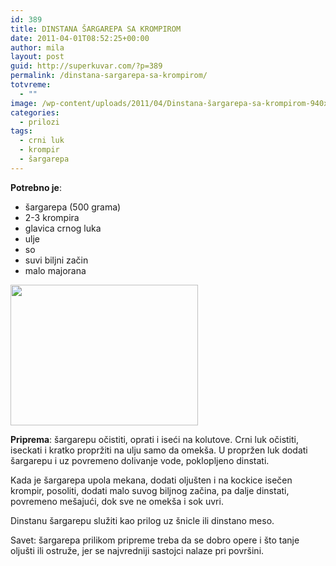 ```yaml
---
id: 389
title: DINSTANA ŠARGAREPA SA KROMPIROM
date: 2011-04-01T08:52:25+00:00
author: mila
layout: post
guid: http://superkuvar.com/?p=389
permalink: /dinstana-sargarepa-sa-krompirom/
totvreme:
  - ""
image: /wp-content/uploads/2011/04/Dinstana-šargarepa-sa-krompirom-940x198.jpg
categories:
  - prilozi
tags:
  - crni luk
  - krompir
  - šargarepa
---
```

**Potrebno je**:

  * šargarepa (500 grama)
  * 2-3 krompira
  * glavica crnog luka
  * ulje
  * so
  * suvi biljni začin
  * malo majorana

<img class="alignnone size-medium wp-image-2571" title="Dinstana šargarepa sa krompirom" src="/wp-content/uploads/2011/04/Dinstana-šargarepa-sa-krompirom-300x225.jpg" alt="" width="300" height="225" /> 

**Priprema**: šargarepu očistiti, oprati i iseći na kolutove. Crni luk očistiti, iseckati i kratko propržiti na ulju samo da omekša. U propržen luk dodati šargarepu i uz povremeno dolivanje vode, poklopljeno dinstati.

Kada je šargarepa upola mekana, dodati oljušten i na kockice isečen krompir, posoliti, dodati malo suvog biljnog začina, pa dalje dinstati, povremeno mešajući, dok sve ne omekša i sok uvri.

Dinstanu šargarepu služiti kao prilog uz šnicle ili dinstano meso.

Savet: šargarepa prilikom pripreme treba da se dobro opere i što tanje oljušti ili ostruže, jer se najvredniji sastojci nalaze pri površini.